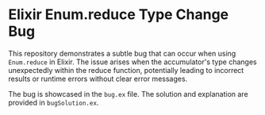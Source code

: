 # Elixir Enum.reduce Type Change Bug

This repository demonstrates a subtle bug that can occur when using `Enum.reduce` in Elixir.  The issue arises when the accumulator's type changes unexpectedly within the reduce function, potentially leading to incorrect results or runtime errors without clear error messages.

The bug is showcased in the `bug.ex` file. The solution and explanation are provided in `bugSolution.ex`.